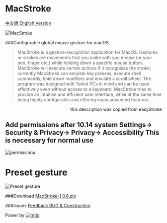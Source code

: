 MacStroke
================================

[中文版 English Version](https://github.com/mtjo/MacStroke/blob/master/README_zh-Hans.md)


![MacStroke](https://github.com/mtjo/MacStroke/raw/release/logo.png)

###Configurable global mouse gesture for macOS.
>MacStroke is a gesture-recognition application for MacOS. Gestures or strokes are movements that you make with you mouse (or your pen, finger etc.) while holding down a specific mouse button. MacStroke will execute certain actions if it recognizes the stroke; currently MacStroke can emulate key presses, execute shell commands, hold down modifiers and emulate a scroll wheel. The program was designed with Tablet PCs in mind and can be used effectively even without access to a keyboard. MacStroke tries to provide an intuitive and efficient user interface, while at the same time being highly configurable and offering many advanced features.<p>
<p style="text-align:right">this description was copied from easyStroke</p>


##  Add permissions after 10.14 system Settings-> Security & Privacy-> Privacy-> Accessibility This is necessary for normal use

![permissions](https://github.com/mtjo/MacStroke/raw/release/help.png)


# Preset gesture

![Preset gesture](https://github.com/mtjo/MacStroke/raw/release/MacStroke.gif)


###Download
[MacStroke-1.0.6.zip](https://github.com/mtjo/MacStroke/releases/download/1.0.6/MacStroke-1.0.6.zip)



###Issues
[Feedback BUG & Construction](https://github.com/mtjo/MacStroke/issues)

Power by [![mtjo](https://github.com/mtjo/MacStroke/raw/release/logo-mtjo.png)](http://mtjo.net)

